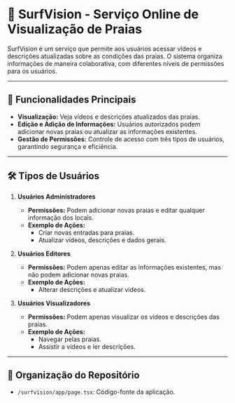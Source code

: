 # 🌊 SurfVision - Serviço Online de Visualização de Praias

SurfVision é um serviço que permite aos usuários acessar vídeos e descrições atualizadas sobre as condições das praias. O sistema organiza informações de maneira colaborativa, com diferentes níveis de permissões para os usuários.

---

## 🚀 Funcionalidades Principais
- **Visualização:** Veja vídeos e descrições atualizados das praias.
- **Edição e Adição de Informações:** Usuários autorizados podem adicionar novas praias ou atualizar as informações existentes.
- **Gestão de Permissões:** Controle de acesso com três tipos de usuários, garantindo segurança e eficiência.

---

## 🛠️ Tipos de Usuários

1. **Usuários Administradores**  
   - **Permissões:** Podem adicionar novas praias e editar qualquer informação dos locais.  
   - **Exemplo de Ações:**  
     - Criar novas entradas para praias.
     - Atualizar vídeos, descrições e dados gerais.

2. **Usuários Editores**  
   - **Permissões:** Podem apenas editar as informações existentes, mas não podem adicionar novas praias.  
   - **Exemplo de Ações:**  
     - Alterar descrições e atualizar vídeos.

3. **Usuários Visualizadores**  
   - **Permissões:** Podem apenas visualizar os vídeos e descrições das praias.  
   - **Exemplo de Ações:**  
     - Navegar pelas praias.
     - Assistir a vídeos e ler descrições.

---

## 📂 Organização do Repositório
- `/surfvision/app/page.tsx`: Código-fonte da aplicação.
